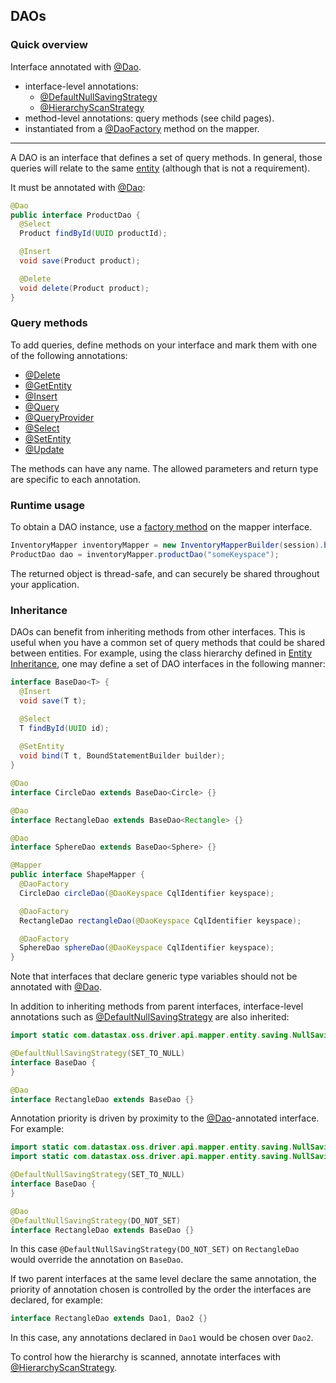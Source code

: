 ## DAOs

### Quick overview

Interface annotated with [@Dao].

* interface-level annotations:
  * [@DefaultNullSavingStrategy]
  * [@HierarchyScanStrategy]
* method-level annotations: query methods (see child pages).
* instantiated from a [@DaoFactory] method on the mapper.

-----

A DAO is an interface that defines a set of query methods. In general, those queries will relate to
the same [entity](../entities/) (although that is not a requirement).

It must be annotated with [@Dao]:

```java
@Dao
public interface ProductDao {
  @Select
  Product findById(UUID productId);

  @Insert
  void save(Product product);

  @Delete
  void delete(Product product);
}
```

### Query methods

To add queries, define methods on your interface and mark them with one of the following
annotations:

* [@Delete](delete/)
* [@GetEntity](getentity/)
* [@Insert](insert/)
* [@Query](query/)
* [@QueryProvider](queryprovider/)
* [@Select](select/)
* [@SetEntity](setentity/)
* [@Update](update/)

The methods can have any name. The allowed parameters and return type are specific to each
annotation.

### Runtime usage

To obtain a DAO instance, use a [factory method](../mapper/#dao-factory-methods) on the mapper
interface.

```java
InventoryMapper inventoryMapper = new InventoryMapperBuilder(session).build();
ProductDao dao = inventoryMapper.productDao("someKeyspace");
```

The returned object is thread-safe, and can securely be shared throughout your application.

### Inheritance

DAOs can benefit from inheriting methods from other interfaces.  This is useful when you
have a common set of query methods that could be shared between entities. For example, using the
class hierarchy defined in [Entity Inheritance], one may define a set of DAO interfaces in the 
following manner:

```java
interface BaseDao<T> {
  @Insert
  void save(T t);

  @Select
  T findById(UUID id);
  
  @SetEntity
  void bind(T t, BoundStatementBuilder builder);
}

@Dao
interface CircleDao extends BaseDao<Circle> {}

@Dao
interface RectangleDao extends BaseDao<Rectangle> {}

@Dao
interface SphereDao extends BaseDao<Sphere> {}

@Mapper
public interface ShapeMapper {
  @DaoFactory
  CircleDao circleDao(@DaoKeyspace CqlIdentifier keyspace);

  @DaoFactory
  RectangleDao rectangleDao(@DaoKeyspace CqlIdentifier keyspace);

  @DaoFactory
  SphereDao sphereDao(@DaoKeyspace CqlIdentifier keyspace);
}
```

Note that interfaces that declare generic type variables should not be annotated with
[@Dao].

In addition to inheriting methods from parent interfaces, interface-level annotations such as
[@DefaultNullSavingStrategy] are also inherited:

```java
import static com.datastax.oss.driver.api.mapper.entity.saving.NullSavingStrategy.SET_TO_NULL;

@DefaultNullSavingStrategy(SET_TO_NULL)
interface BaseDao {
}

@Dao
interface RectangleDao extends BaseDao {}
```

Annotation priority is driven by proximity to the [@Dao]-annotated interface.  For example:

```java
import static com.datastax.oss.driver.api.mapper.entity.saving.NullSavingStrategy.SET_TO_NULL;
import static com.datastax.oss.driver.api.mapper.entity.saving.NullSavingStrategy.DO_NOT_SET;

@DefaultNullSavingStrategy(SET_TO_NULL)
interface BaseDao {
}

@Dao
@DefaultNullSavingStrategy(DO_NOT_SET)
interface RectangleDao extends BaseDao {}
```

In this case `@DefaultNullSavingStrategy(DO_NOT_SET)` on `RectangleDao` would override the 
annotation on `BaseDao`.

If two parent interfaces at the same level declare the same annotation, the priority of annotation 
chosen is controlled by the order the interfaces are declared, for example:

```java
interface RectangleDao extends Dao1, Dao2 {}
```

In this case, any annotations declared in `Dao1` would be chosen over `Dao2`.

To control how the hierarchy is scanned, annotate interfaces with [@HierarchyScanStrategy].

[@Dao]: https://docs.datastax.com/en/drivers/java/4.2/com/datastax/oss/driver/api/mapper/annotations/Dao.html
[@DaoFactory]:   https://docs.datastax.com/en/drivers/java/4.2/com/datastax/oss/driver/api/mapper/annotations/DaoFactory.html
[@DefaultNullSavingStrategy]: https://docs.datastax.com/en/drivers/java/4.2/com/datastax/oss/driver/api/mapper/annotations/DefaultNullSavingStrategy.html
[@HierarchyScanStrategy]: https://docs.datastax.com/en/drivers/java/4.2/com/datastax/oss/driver/api/mapper/annotations/HierarchyScanStrategy.html
[Entity Inheritance]: ../entities/#inheritance
